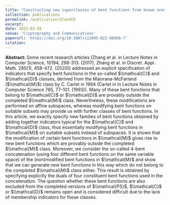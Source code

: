 ```yaml
---
title: "Constructing new superclasses of bent functions from known ones"
collection: publications
permalink: /publication/SCandCD
excerpt: 
date: 2022-03-28
venue: 'Cryptography and Communications'
paperurl: 'https://doi.org/10.1007/s12095-022-00566-7'
citation: 
---
```



**Abstract:** Some recent research articles (Zhang et al. in Lecture Notes in Computer Science, 10194, 298-313. (2017), Zhang et al. in Discret. Appl. Math. 285(1), 458-472. (2020)) addressed an explicit specification of indicators that specify bent functions in the so-called $\\mathcal{C}$ and $\\mathcal{D}$ classes, derived from the Maiorana-McFarland ($\\mathcal{M}$) class by C. Carlet in 1994 (Carlet in In Lecture Notes in Computer Science 765, 77–101. (1993)). Many of these bent functions that belong to $\\mathcal{C}$ or $\\mathcal{D}$ are provably outside the completed $\\mathcal{M}$ class. Nevertheless, these modifications are performed on affine subspaces, whereas modifying bent functions on suitable subsets may provide us with further classes of bent functions. In this article, we exactly specify new families of bent functions obtained by adding together indicators typical for the $\\mathcal{C}$ and $\\mathcal{D}$ class, thus essentially modifying bent functions in $\\mathcal{M}$ on suitable subsets instead of subspaces. It is shown that the modification of certain bent functions in $\\mathcal{M}$ gives rise to new bent functions which are provably outside the completed $\\mathcal{M}$ class. Moreover, we consider the so-called 4-bent concatenation (using four different bent functions on the same variable space) of the (non)modified bent functions in $\\mathcal{M}$ and show that we can generate new bent functions in this way which do not belong to the completed $\\mathcal{M}$ class either. This result is obtained by specifying explicitly the duals of four constituent bent functions used in the concatenation. The question whether these bent functions are also excluded from the completed versions of $\\mathcal{PS}$, $\\mathcal{C}$ or $\\mathcal{D}$ remains open and is considered difficult due to the lack of membership indicators for these classes.